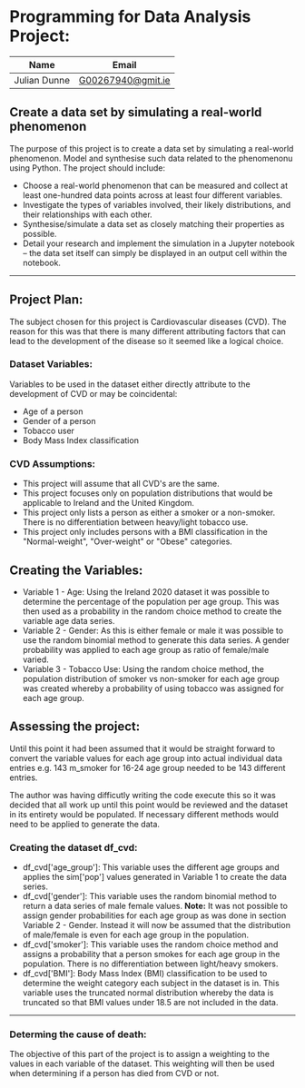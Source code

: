 # Programming for Data Analysis Project:

|Name           |Email         |
|---------------|--------------|
|Julian Dunne   |G00267940@gmit.ie   

## Create a data set by simulating a real-world phenomenon

The purpose of this project is to create a data set by simulating a real-world phenomenon. Model and synthesise such data related to the phenomenonu using Python. The project should include:
- Choose a real-world phenomenon that can be measured and collect at least one-hundred data points across at least four different variables.
- Investigate the types of variables involved, their likely distributions, and their relationships with each other.
- Synthesise/simulate a data set as closely matching their properties as possible.
- Detail your research and implement the simulation in a Jupyter notebook – the data set itself can simply be displayed in an output cell within the notebook.
***
## Project Plan:
The subject chosen for this project is Cardiovascular diseases (CVD). The reason for this was that there is many different attributing factors that can lead to the development of the disease so it seemed like a logical choice.

### Dataset Variables:
Variables to be used in the dataset either directly attribute to the development of CVD or may be coincidental: 
- Age of a person
- Gender of a person
- Tobacco user
- Body Mass Index classification

### CVD Assumptions:
- This project will assume that all CVD's are the same.
- This project focuses only on population distributions that would be applicable to Ireland and the United Kingdom.
- This project only lists a person as either a smoker or a non-smoker. There is no differentiation between heavy/light tobacco use.
- This project only includes persons with a BMI classification in the "Normal-weight", "Over-weight" or "Obese" categories.

## Creating the Variables:
- Variable 1 - Age: Using the Ireland 2020 dataset it was possible to determine the percentage of the population per age group. This was then used as a probability in the random choice method to create the variable age data series.
- Variable 2 - Gender: As this is either female or male it was possible to use the random binomial method to generate this data series. A gender probability was applied to each age group as ratio of female/male varied.
- Variable 3 - Tobacco Use: Using the random choice method, the population distribution of smoker vs non-smoker for each age group was created whereby a probability of using tobacco was assigned for each age group.

## Assessing the project:
Until this point it had been assumed that it would be straight forward to convert the variable values for each age group into actual individual data entries e.g. 143 m_smoker for 16-24 age group needed to be 143 different entries. 

The author was having difficutly writing the code execute this so it was decided that all work up until this point would be reviewed and the dataset in its entirety would be populated. If necessary different methods would need to be applied to generate the data.

### Creating the dataset df_cvd:
- df_cvd['age_group']: This variable uses the different age groups and applies the sim['pop'] values generated in Variable 1 to create the data series.
- df_cvd['gender']: This variable uses the random binomial method to return a data series of male female values. <b>Note:</b> It was not possible to assign gender probabilities for each age group as was done in section Variable 2 - Gender. Instead it will now be assumed that the distribution of male/female is even for each age group in the population.
- df_cvd['smoker']: This variable uses the random choice method and assigns a probability that a person smokes for each age group in the population. There is no differentiation between light/heavy smokers.
- df_cvd['BMI']: Body Mass Index (BMI) classification to be used to determine the weight category each subject in the dataset is in. This variable uses the truncated normal distribution whereby the data is truncated so that BMI values under 18.5 are not included in the data.
***
### Determing the cause of death:
The objective of this part of the project is to assign a weighting to the values in each variable of the dataset. This weighting will then be used when determining if a person has died from CVD or not.